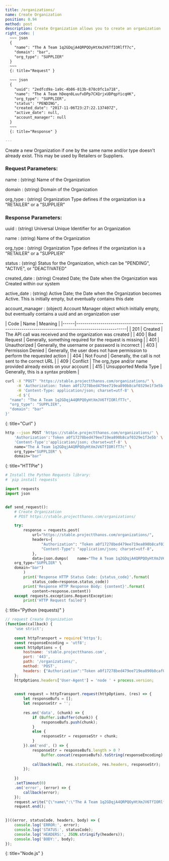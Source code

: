 ```yaml
---
title: /organizations/
name: Create Organization
position: 0.94
method: post
description: Create Organization allows you to create an organization
right_code: |
  ~~~ json
  {
    "name": "The A Team 1q2GDqjA4QRPQOyHtXmJV6TfIORlfT7c",
    "domain": "bar",
    "org_type": "SUPPLIER"
  }
  ~~~
  {: title="Request" }

  ~~~ json
  {
    "uuid": "2edfcd9a-1a9c-4b86-813b-878c0fc1a718",
    "name": "The A Team hDeqn0LuufvDPp7CXQrjxUDPqpYicqHK",
    "org_type": "SUPPLIER",
    "status": "PENDING",
    "created_date": "2017-11-06T23:27:22.137407Z",
    "active_date": null,
    "account_manager": null
  }
  ~~~
  {: title="Response" }

---
```

Create a new Organization if one by the same name and/or type doesn't already exist. This may be used by Retailers or Suppliers.

### Request Parameters:

name
: (string) Name of the Organization

domain
: (string) Domain of the Organization

org_type
: (string) Organization Type defines if the organization is a "RETAILER" or a "SUPPLIER"

### Response Parameters:

uuid
: (string) Universal Unique Identifier for an Organization

name
: (string) Name of the Organization

org_type
: (string) Organization Type defines if the organization is a "RETAILER" or a "SUPPLIER"

status
: (string) Status for the Organization, which can be "PENDING", "ACTIVE", or "DEACTIVATED"

created_date
: (string) Created Date; the Date when the Organization was Created within our system

active_date
: (string) Active Date; the Date when the Organization becomes Active. This is initially empty, but eventually contains this date

account_manager
: (object) Account Manager object which initially empty, but eventually contains a uuid and an organization user

| Code | Name                   | Meaning                                                                      |
|------|-------------------------------------------------------------------------------------------------------|
| 201  | Created                | The API call was received and the organization was created                   |
| 400  | Bad Request            | Generally, something required for the request is missing                     |
| 401  | Unauthorized           | Generally, the username or password is incorrect                             |
| 403  | Permission Denied      | Generally, the user does not have permission to perform the requested action |
| 404  | Not Found              | Generally, the call is not sent to the correct URL                           |
| 409  | Conflict               | The org_type and/or name provided already exists on your account             |
| 415  | Unsupported Media Type | Generally, this is a syntax problem                                          |


~~~ bash
curl -X "POST" "https://stable.projectthanos.com/organizations/" \
     -H 'Authorization: Token a0f17278bed479ee719ea890b8caf0329e1f3e5b' \
     -H 'Content-Type: application/json; charset=utf-8' \
     -d $'{
  "name": "The A Team 1q2GDqjA4QRPQOyHtXmJV6TfIORlfT7c",
  "org_type": "SUPPLIER",
  "domain": "bar"
}'

~~~
{: title="Curl" }

~~~ bash
http --json POST 'https://stable.projectthanos.com/organizations/' \
    'Authorization':'Token a0f17278bed479ee719ea890b8caf0329e1f3e5b' \
    'Content-Type':'application/json; charset=utf-8' \
    name="The A Team 1q2GDqjA4QRPQOyHtXmJV6TfIORlfT7c" \
    org_type="SUPPLIER" \
    domain="bar"

~~~
{: title="HTTPie" }

~~~ python
# Install the Python Requests library:
# `pip install requests`

import requests
import json


def send_request():
    # Create Organization
    # POST https://stable.projectthanos.com/organizations/

    try:
        response = requests.post(
            url="https://stable.projectthanos.com/organizations/",
            headers={
                "Authorization": "Token a0f17278bed479ee719ea890b8caf0329e1f3e5b",
                "Content-Type": "application/json; charset=utf-8",
            },
            data=json.dumps(    name="The A Team 1q2GDqjA4QRPQOyHtXmJV6TfIORlfT7c" \
    org_type="SUPPLIER" \
    domain="bar")
        )
        print('Response HTTP Status Code: {status_code}'.format(
            status_code=response.status_code))
        print('Response HTTP Response Body: {content}'.format(
            content=response.content))
    except requests.exceptions.RequestException:
        print('HTTP Request failed')

~~~
{: title="Python (requests)" }

~~~ javascript
// request Create Organization 
(function(callback) {
    'use strict';
        
    const httpTransport = require('https');
    const responseEncoding = 'utf8';
    const httpOptions = {
        hostname: 'stable.projectthanos.com',
        port: '443',
        path: '/organizations/',
        method: 'POST',
        headers: {"Authorization":"Token a0f17278bed479ee719ea890b8caf0329e1f3e5b","Content-Type":"application/json; charset=utf-8"}
    };
    httpOptions.headers['User-Agent'] = 'node ' + process.version;
 

    const request = httpTransport.request(httpOptions, (res) => {
        let responseBufs = [];
        let responseStr = '';
        
        res.on('data', (chunk) => {
            if (Buffer.isBuffer(chunk)) {
                responseBufs.push(chunk);
            }
            else {
                responseStr = responseStr + chunk;            
            }
        }).on('end', () => {
            responseStr = responseBufs.length > 0 ? 
                Buffer.concat(responseBufs).toString(responseEncoding) : responseStr;
            
            callback(null, res.statusCode, res.headers, responseStr);
        });
        
    })
    .setTimeout(0)
    .on('error', (error) => {
        callback(error);
    });
    request.write("{\"name\":\"The A Team 1q2GDqjA4QRPQOyHtXmJV6TfIORlfT7c\",\"domain\":\"bar\",\"org_type\":\"SUPPLIER\"}")
    request.end();
    

})((error, statusCode, headers, body) => {
    console.log('ERROR:', error); 
    console.log('STATUS:', statusCode);
    console.log('HEADERS:', JSON.stringify(headers));
    console.log('BODY:', body);
});

~~~
{: title="Node.js" }
